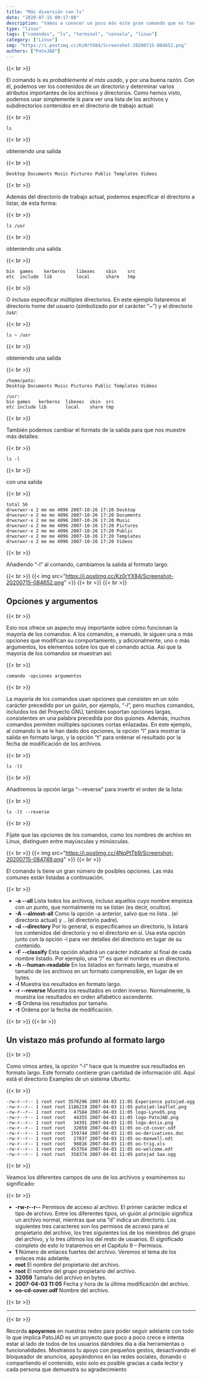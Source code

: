 ```yaml
---
title: "Más diversión con ls"
date: "2020-07-15 09:17:00"
description: "Vamos a conocer un poco más este gran comando que es tan usado y tan útil... vamos a divertirnos con ls"
type: "linux"
tags: ["comandos", "ls", "terminal", "consola", "linux"]
category: ["Linux"]
img: "https://i.postimg.cc/Kz0rYX84/Screenshot-20200715-084652.png"
authors: ["PatoJAD"]
---
```


{{< br >}}

El comando ls es _probablemente el más usado_, y por una buena razón. Con él, podemos ver los contenidos de un directorio y determinar varios atributos importantes de los archivos y directorios. Como hemos visto, podemos usar simplemente ls para ver una lista de los archivos y subdirectorios contenidos en el directorio de trabajo actual:

{{< br >}}

    ls

{{< br >}}

obteniendo una salida

{{< br >}}

    Desktop Documents Music Pictures Public Templates Videos

{{< br >}}

Además del directorio de trabajo actual, podemos especificar el directorio a listar, de esta forma:

{{< br >}}

    ls /usr

{{< br >}}

obteniendo una salida

{{< br >}}

    bin  games    kerberos    libexec    sbin    src
    etc  include  lib         local      share   tmp

{{< br >}}

O incluso especificar múltiples directorios. En este ejemplo listaremos el directorio home del usuario (simbolizado por el carácter “~”) y el directorio /usr:

{{< br >}}

    ls ~ /usr

{{< br >}}

obteniendo una salida

{{< br >}}

    /home/pato:
    Desktop Documents Music Pictures Public Templates Videos

    /usr:
    bin games   kerberos  libexec  sbin  src
    etc include lib       local    share tmp

{{< br >}}

También podemos cambiar el formato de la salida para que nos muestre más detalles:

{{< br >}}

    ls -l

{{< br >}}

con una salida

{{< br >}}

    total 56
    drwxrwxr-x 2 me me 4096 2007-10-26 17:20 Desktop
    drwxrwxr-x 2 me me 4096 2007-10-26 17:20 Documents
    drwxrwxr-x 2 me me 4096 2007-10-26 17:20 Music
    drwxrwxr-x 2 me me 4096 2007-10-26 17:20 Pictures
    drwxrwxr-x 2 me me 4096 2007-10-26 17:20 Public
    drwxrwxr-x 2 me me 4096 2007-10-26 17:20 Templates
    drwxrwxr-x 2 me me 4096 2007-10-26 17:20 Videos

{{< br >}}

Añadiendo “-l” al comando, cambiamos la salida al formato largo.

{{< br >}}
{{< img src="https://i.postimg.cc/Kz0rYX84/Screenshot-20200715-084652.png" >}}
{{< br >}}
{{< br >}}

## Opciones y argumentos

{{< br >}}

Esto nos ofrece un aspecto muy importante sobre cómo funcionan la mayoría de los comandos. A los comandos, a menudo, le siguen una o más opciones que modifican su comportamiento, y adicionalmente, uno o más argumentos, los elementos sobre los que el comando actúa. Así que la mayoría de los comandos se muestran así:

{{< br >}}

    comando -opciones argumentos

{{< br >}}

La mayoría de los comandos usan opciones que consisten en un sólo carácter precedido por un guión, por ejemplo, “-l”, pero muchos comandos, incluidos los del Proyecto GNU, también soportan opciones largas, consistentes en una palabra precedida por dos guiones. Además, muchos comandos permiten múltiples opciones cortas enlazadas. En este ejemplo, al comando ls se le han dado dos opciones, la opción “l” para mostrar la salida en formato largo, y la opción “t” para ordenar el resultado por la fecha de modificación de los archivos.

{{< br >}}

    ls -lt

{{< br >}}

Añadiremos la opción larga “--reverse” para invertir el orden de la lista:

{{< br >}}

    ls -lt --reverse

{{< br >}}

Fíjate que las opciones de los comandos, como los nombres de archivo en Linux, distinguen entre mayúsculas y minúsculas.

{{< br >}}
{{< img src="https://i.postimg.cc/4NqPtTb9/Screenshot-20200715-084749.png" >}}
{{< br >}}

El comando ls tiene un gran número de posibles opciones. Las más comunes están listadas a continuación.

{{< br >}}

* **-a --all** Lista todos los archivos, incluso aquellos cuyo nombre empieza con un punto, que normalmente no se listan (es decir, ocultos).
* **-A --almost-all** Como la opción -a anterior, salvo que no lista . (el directorio actual) y .. (el directorio padre).
* **-d --directory** Por lo general, si especificamos un directorio, ls listará los contenidos del directorio y no el directorio en sí. Usa esta opción junto con la opción -l para ver detalles del directorio en lugar de su contenido.
* **-F --classify** Esta opción añadirá un carácter indicador al final de cada nombre listado. Por ejemplo, una “/” es que el nombre es un directorio.
* **-h --human-readable** En los listados en formato largo, muestra el tamaño de los archivos en un formato comprensible, en lugar de en bytes.
* **-l** Muestra los resultados en formato largo.
* **-r --reverse** Muestra los resultados en orden inverso. Normalmente, ls muestra los resultados en orden alfabético ascendente.
* **-S** Ordena los resultados por tamaño.
* **-t** Ordena por la fecha de modificación.

{{< br >}}
{{< br >}}

## Un vistazo más profundo al formato largo

{{< br >}}

Como vimos antes, la opción “-l” hace que ls muestre sus resultados en formato largo. Este formato contiene gran cantidad de información útil. Aquí está el directorio Examples de un sistema Ubuntu:

{{< br >}}

    -rw-r--r-- 1 root root 3576296 2007-04-03 11:05 Experience patojad.ogg
    -rw-r--r-- 1 root root 1186219 2007-04-03 11:05 patojad-leaflet.png
    -rw-r--r-- 1 root root   47584 2007-04-03 11:05 logo-LynxOS.png
    -rw-r--r-- 1 root root   44355 2007-04-03 11:05 logo-PatoJAD.png
    -rw-r--r-- 1 root root   34391 2007-04-03 11:05 logo-Antix.png
    -rw-r--r-- 1 root root   32059 2007-04-03 11:05 oo-cd-cover.odf
    -rw-r--r-- 1 root root  159744 2007-04-03 11:05 oo-derivatives.doc
    -rw-r--r-- 1 root root   27837 2007-04-03 11:05 oo-maxwell.odt
    -rw-r--r-- 1 root root   98816 2007-04-03 11:05 oo-trig.xls
    -rw-r--r-- 1 root root  453764 2007-04-03 11:05 oo-welcome.odt
    -rw-r--r-- 1 root root  358374 2007-04-03 11:05 patojad Sax.ogg

{{< br >}}

Veamos los diferentes campos de uno de los archivos y examinemos su significado:

{{< br >}}

* **-rw-r--r--** Permisos de acceso al archivo. El primer carácter indica el tipo de archivo. Entre los diferentes tipos, un guión al principio significa un archivo normal, mientras que una “d” indica un directorio. Los siguientes tres caracteres son los permisos de acceso para el propietario del archivo, los tres siguientes los de los miembros del grupo del archivo, y lo tres últimos los del resto de usuarios. El significado completo de esto lo trataremos en el Capítulo 9 – Permisos.
* **1** Número de enlaces fuertes del archivo. Veremos el tema de los enlaces más adelante.
* **root** El nombre del propietario del archivo.
* **root** El nombre del grupo propietario del archivo.
* **32059** Tamaño del archivo en bytes.
* **2007-04-03 11:05** Fecha y hora de la última modificación del archivo.
* **oo-cd-cover.odf** Nombre del archivo.

{{< br >}}

---

{{< br >}}

Recorda **apoyarnos** en nuestras redes para poder seguir adelante con todo lo que implica PatoJAD es un proyecto que poco a poco crece e intenta estar al lado de todos de los usuarios dándoles dia a dia herramientas o funcionalidades. Mostranos tu apoyo con pequeños gestos, desactivando el bloqueador de anuncios, apoyándonos en las redes sociales, donando o compartiendo el contenido, esto solo es posible gracias a cada lector y cada persona que demuestra su agradecimiento
